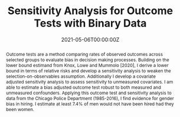 ---
title: "Sensitivity Analysis for Outcome Tests with Binary Data"
collection: publications
authors:
  - Elisha Cohen
date: "2021-05-06T00:00:00Z"
doi: ""

# Schedule page publish date (NOT publication's date).
publishDate: "2017-01-01T00:00:00Z"

# Publication type.
# Legend: 0 = Uncategorized; 1 = Conference paper; 2 = Journal article;
# 3 = Preprint / Working Paper; 4 = Report; 5 = Book; 6 = Book section;
# 7 = Thesis; 8 = Patent
#publication_types: ["2"]
publication_types: ["3"]

# Publication name and optional abbreviated publication name.
publication: ""
publication_short: ""

abstract: Outcome tests are a method comparing rates of observed outcomes across selected groups to evaluate bias in decision making processes. Building on the lower bound estimand from Knox, Lowe and Mummolo [2020], I derive a lower bound in terms of relative risks and develop a sensitivity analysis to weaken the selection-on-observables assumption. Additionally I develop a covariate adjusted sensitivity analysis to assess sensitivity to unmeasured covariates. I am able to estimate a bias adjusted outcome test robust to both measured and unmeasured confounders. Applying this outcome test and sensitivity analysis to data from the Chicago Police Department (1985-2016), I find evidence for gender bias in hiring. I estimate at least 7.4% of men would not have been hired had they been women.

# Summary. An optional shortened abstract.
summary: ""

tags: ""
featured: false

# links:
# - name: ""
#   url: ""
url_pdf: "PDFs/Ecohen-Sensitivity-Sept-13-2021.pdf"
---